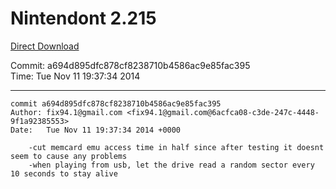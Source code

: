 # Nintendont 2.215
[Direct Download](./Nintendont.zip)

Commit: a694d895dfc878cf8238710b4586ac9e85fac395  
Time: Tue Nov 11 19:37:34 2014   

-----

```
commit a694d895dfc878cf8238710b4586ac9e85fac395
Author: fix94.1@gmail.com <fix94.1@gmail.com@6acfca08-c3de-247c-4448-9f1a92385553>
Date:   Tue Nov 11 19:37:34 2014 +0000

    -cut memcard emu access time in half since after testing it doesnt seem to cause any problems
    -when playing from usb, let the drive read a random sector every 10 seconds to stay alive
```
